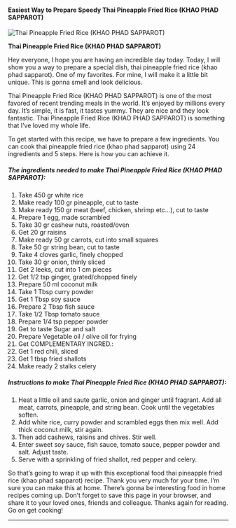             

#### Easiest Way to Prepare Speedy Thai Pineapple Fried Rice (KHAO PHAD SAPPAROT)

![Thai Pineapple Fried Rice (KHAO PHAD SAPPAROT)](https://img-global.cpcdn.com/recipes/f76438949c888851/751x532cq70/thai-pineapple-fried-rice-khao-phad-sapparot-recipe-main-photo.jpg)

**Thai Pineapple Fried Rice (KHAO PHAD SAPPAROT)**

Hey everyone, I hope you are having an incredible day today. Today, I will show you a way to prepare a special dish, thai pineapple fried rice (khao phad sapparot). One of my favorites. For mine, I will make it a little bit unique. This is gonna smell and look delicious.

Thai Pineapple Fried Rice (KHAO PHAD SAPPAROT) is one of the most favored of recent trending meals in the world. It’s enjoyed by millions every day. It’s simple, it is fast, it tastes yummy. They are nice and they look fantastic. Thai Pineapple Fried Rice (KHAO PHAD SAPPAROT) is something that I’ve loved my whole life.

To get started with this recipe, we have to prepare a few ingredients. You can cook thai pineapple fried rice (khao phad sapparot) using 24 ingredients and 5 steps. Here is how you can achieve it.

##### The ingredients needed to make Thai Pineapple Fried Rice (KHAO PHAD SAPPAROT):

1.  Take 450 gr white rice
2.  Make ready 100 gr pineapple, cut to taste
3.  Make ready 150 gr meat (beef, chicken, shrimp etc…), cut to taste
4.  Prepare 1 egg, made scrambled
5.  Take 30 gr cashew nuts, roasted/oven
6.  Get 20 gr raisins
7.  Make ready 50 gr carrots, cut into small squares
8.  Take 50 gr string bean, cut to taste
9.  Take 4 cloves garlic, finely chopped
10.  Take 30 gr onion, thinly sliced
11.  Get 2 leeks, cut into 1 cm pieces
12.  Get 1/2 tsp ginger, grated/chopped finely
13.  Prepare 50 ml coconut milk
14.  Take 1 Tbsp curry powder
15.  Get 1 Tbsp soy sauce
16.  Prepare 2 Tbsp fish sauce
17.  Take 1/2 Tbsp tomato sauce
18.  Prepare 1/4 tsp pepper powder
19.  Get to taste Sugar and salt
20.  Prepare Vegetable oil / olive oil for frying
21.  Get COMPLEMENTARY INGRED.:
22.  Get 1 red chili, sliced
23.  Get 1 tbsp fried shallots
24.  Make ready 2 stalks celery

##### Instructions to make Thai Pineapple Fried Rice (KHAO PHAD SAPPAROT):

1.  Heat a little oil and saute garlic, onion and ginger until fragrant. Add all meat, carrots, pineapple, and string bean. Cook until the vegetables soften.
2.  Add white rice, curry powder and scrambled eggs then mix well. Add thick coconut milk, stir again.
3.  Then add cashews, raisins and chives. Stir well.
4.  Enter sweet soy sauce, fish sauce, tomato sauce, pepper powder and salt. Adjust taste.
5.  Serve with a sprinkling of fried shallot, red pepper and celery.

So that’s going to wrap it up with this exceptional food thai pineapple fried rice (khao phad sapparot) recipe. Thank you very much for your time. I’m sure you can make this at home. There’s gonna be interesting food in home recipes coming up. Don’t forget to save this page in your browser, and share it to your loved ones, friends and colleague. Thanks again for reading. Go on get cooking!

* * *